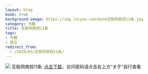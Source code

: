 ```yaml
---
layout: blog
book: true
background-image: https://img.locyoo.com/book互联网商规11条.jpg
category: 书籍
title: 互联网商规11条
tags:
- 书籍
- 商业
redirect_from:
  - /2024/03/互联网商规11条/
---
```

![](https://img.locyoo.com/book互联网商规11条.jpg)
互联网商规11条: <a name = "ref1" href="https://url18.ctfile.com/f/50983618-1345418605-2caac5?p=3619">点击下载</a>，访问密码请点击右上方“关于”自行查看